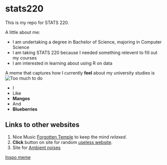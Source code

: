 # stats220


 This is my repo for STATS 220. 

A little about me:

- I am undertaking a degree in Bachelor of Science, majoring in Computer Science
- I am taking STATS 220 because I needed something relevent to fill out my courses
- I am interested in learning about using R on data

A meme that captures how I currently **feel** about my university studies is <br> 
![Too much to do](https://media.tenor.com/7syMXCG063AAAAAM/shark-in-the-suit-office-job.gif)

- I
- Like
- **Mangos**
- And
- **Blueberries**

## Links to other websites
1. Nice Music [Forgotten Temple](https://www.youtube.com/watch?v=ss69uG_swp8&list=PLyWv2ariRZPwDr0ZaZnJJxVoMgGUq1I80&index=8) to keep the mind *relaxed*.
2. **Click** button on site for random [useless website](https://theuselessweb.com/).
3. Site for [Ambient noises](https://asoftmurmur.com/)

[Inspo meme](https://knowyourmeme.com/memes/cant-you-take-anything-seriously-too-serious--2)
